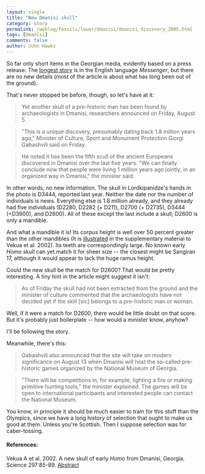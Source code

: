 ```yaml
---
layout: single 
title: "New Dmanisi skull" 
category: story
permalink: /weblog/fossils/lower/dmanisi/dmanisi_discovery_2005.html
tags: [Dmanisi] 
comments: false 
author: John Hawks 
---
```



<p>
So far only short items in the Georgian media, evidently based on a press release. The <a href="http://www.messenger.com.ge/issues/0920_august_8_2005/news_0920_2.htm">longest story</a> is in the English language <i>Messenger</i>, but there are no new details (most of the article is about what has long been out of the ground). 
</p>

<p>
That's never stopped be before, though, so let's have at it: 
</p>

<blockquote>Yet another skull of a pre-historic man has been found by archaeologists in Dmanisi, researchers announced on Friday, August 5.</blockquote>

<blockquote>"This is a unique discovery, presumably dating back 1.8 million years ago," Minister of Culture, Sport and Monument Protection Giorgi Gabashvili said on Friday.</blockquote>

<blockquote>He noted it has been the fifth scull of the ancient Europeans discovered in Dmanisi over the last five years. "We can finally conclude now that people were living 1 million years ago jointly, in an organized way in Dmanisi," the minister said.</blockquote>

<p>
In other words, no new information. The skull in Lordkipanidze's hands in the photo is D3444, reported last year. Neither the date nor the number of individuals is news. Everything else is 1.8 million already, and they already had five individuals (D2280, D2282 (+ D211), D2700 (+ D2735), D3444 (+D3900), and D2600). All of these except the last include a skull; D2600 is only a mandible. 
</p>

<p>
And what a mandible it is! Its corpus height is well over 50 percent greater than the other mandibles (It is <a href="http://www.sciencemag.org/cgi/content/full/297/5578/85/DC1">illustrated</a> in the supplementary material to Vekua et al. 2002). Its teeth are correspondingly large. No known early <i>Homo</i> skull can yet match it for sheer size -- the closest might be Sangiran 17, although it would appear to lack the huge ramus height. 
</p>

<p>
Could the new skull be the match for D2600? That would be pretty interesting. A tiny hint in the article might suggest it isn't: 
</p>

<blockquote>As of Friday the skull had not been extracted from the ground and the minister of culture commented that the archaeologists have not decided yet if the skill [sic] belongs to a pre-historic man or woman.</blockquote>

<p>
Well, if it were a match for D2600, there would be little doubt on that score. But it's probably just boilerplate -- how would a minister know, anyhow?
</p>

<p>
I'll be following the story. 
</p>

<p>
Meanwhile, there's this: 
</p>

<blockquote>Gabashvili also announced that the site will take on modern significance on August 13 when Dmanisi will host the so-called pre-historic games organized by the National Museum of Georgia.</blockquote>

<blockquote>"There will be competitions in, for example, lighting a fire or making primitive hunting tools," the minister explained. The games will be open to international participants and interested people can contact the National Museum.</blockquote>

<p>
You know, in principle it should be much easier to train for this stuff than the Olympics, since we have a long history of selection that ought to make us good at them. Unless you're Scottish. Then I suppose selection was for caber-tossing. 
</p>

<h4>References:</h4>

<p class="cite">Vekua A et al. 2002. A new skull of early <i>Homo</i> from Dmanisi, Georgia. Science 297:85-89. <a href="http://www.sciencemag.org/cgi/content/abstract/297/5578/85">Abstract</a></p>

